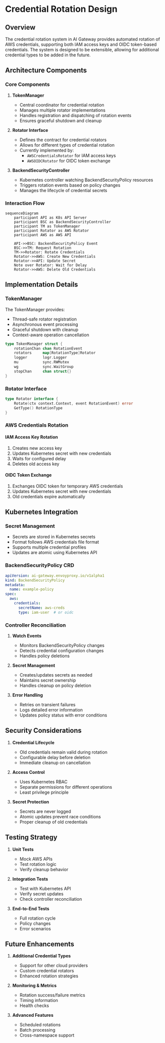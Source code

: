 # Credential Rotation Design

## Overview

The credential rotation system in AI Gateway provides automated rotation of AWS credentials, supporting both IAM access keys and OIDC token-based credentials. The system is designed to be extensible, allowing for additional credential types to be added in the future.

## Architecture Components

### Core Components

1. **TokenManager**
   - Central coordinator for credential rotation
   - Manages multiple rotator implementations
   - Handles registration and dispatching of rotation events
   - Ensures graceful shutdown and cleanup

2. **Rotator Interface**
   - Defines the contract for credential rotators
   - Allows for different types of credential rotation
   - Currently implemented by:
     - `AWSCredentialsRotator` for IAM access keys
     - `AWSOIDCRotator` for OIDC token exchange

3. **BackendSecurityController**
   - Kubernetes controller watching BackendSecurityPolicy resources
   - Triggers rotation events based on policy changes
   - Manages the lifecycle of credential secrets

### Interaction Flow

```mermaid
sequenceDiagram
    participant API as K8s API Server
    participant BSC as BackendSecurityController
    participant TM as TokenManager
    participant Rotator as AWS Rotator
    participant AWS as AWS API

    API->>BSC: BackendSecurityPolicy Event
    BSC->>TM: Request Rotation
    TM->>Rotator: Rotate Credentials
    Rotator->>AWS: Create New Credentials
    Rotator->>API: Update Secret
    Note over Rotator: Wait for Delay
    Rotator->>AWS: Delete Old Credentials
```

## Implementation Details

### TokenManager

The TokenManager provides:
- Thread-safe rotator registration
- Asynchronous event processing
- Graceful shutdown with cleanup
- Context-aware operation cancellation

```go
type TokenManager struct {
    rotationChan chan RotationEvent
    rotators     map[RotationType]Rotator
    logger       logr.Logger
    mu           sync.RWMutex
    wg           sync.WaitGroup
    stopChan     chan struct{}
}
```

### Rotator Interface

```go
type Rotator interface {
    Rotate(ctx context.Context, event RotationEvent) error
    GetType() RotationType
}
```

### AWS Credentials Rotation

#### IAM Access Key Rotation
1. Creates new access key
2. Updates Kubernetes secret with new credentials
3. Waits for configured delay
4. Deletes old access key

#### OIDC Token Exchange
1. Exchanges OIDC token for temporary AWS credentials
2. Updates Kubernetes secret with new credentials
3. Old credentials expire automatically

## Kubernetes Integration

### Secret Management

- Secrets are stored in Kubernetes secrets
- Format follows AWS credentials file format
- Supports multiple credential profiles
- Updates are atomic using Kubernetes API

### BackendSecurityPolicy CRD

```yaml
apiVersion: ai-gateway.envoyproxy.io/v1alpha1
kind: BackendSecurityPolicy
metadata:
  name: example-policy
spec:
  aws:
    credentials:
      secretName: aws-creds
      type: iam-user  # or oidc
```

### Controller Reconciliation

1. **Watch Events**
   - Monitors BackendSecurityPolicy changes
   - Detects credential configuration changes
   - Handles policy deletions

2. **Secret Management**
   - Creates/updates secrets as needed
   - Maintains secret ownership
   - Handles cleanup on policy deletion

3. **Error Handling**
   - Retries on transient failures
   - Logs detailed error information
   - Updates policy status with error conditions

## Security Considerations

1. **Credential Lifecycle**
   - Old credentials remain valid during rotation
   - Configurable delay before deletion
   - Immediate cleanup on cancellation

2. **Access Control**
   - Uses Kubernetes RBAC
   - Separate permissions for different operations
   - Least privilege principle

3. **Secret Protection**
   - Secrets are never logged
   - Atomic updates prevent race conditions
   - Proper cleanup of old credentials

## Testing Strategy

1. **Unit Tests**
   - Mock AWS APIs
   - Test rotation logic
   - Verify cleanup behavior

2. **Integration Tests**
   - Test with Kubernetes API
   - Verify secret updates
   - Check controller reconciliation

3. **End-to-End Tests**
   - Full rotation cycle
   - Policy changes
   - Error scenarios

## Future Enhancements

1. **Additional Credential Types**
   - Support for other cloud providers
   - Custom credential rotators
   - Enhanced rotation strategies

2. **Monitoring & Metrics**
   - Rotation success/failure metrics
   - Timing information
   - Health checks

3. **Advanced Features**
   - Scheduled rotations
   - Batch processing
   - Cross-namespace support 
